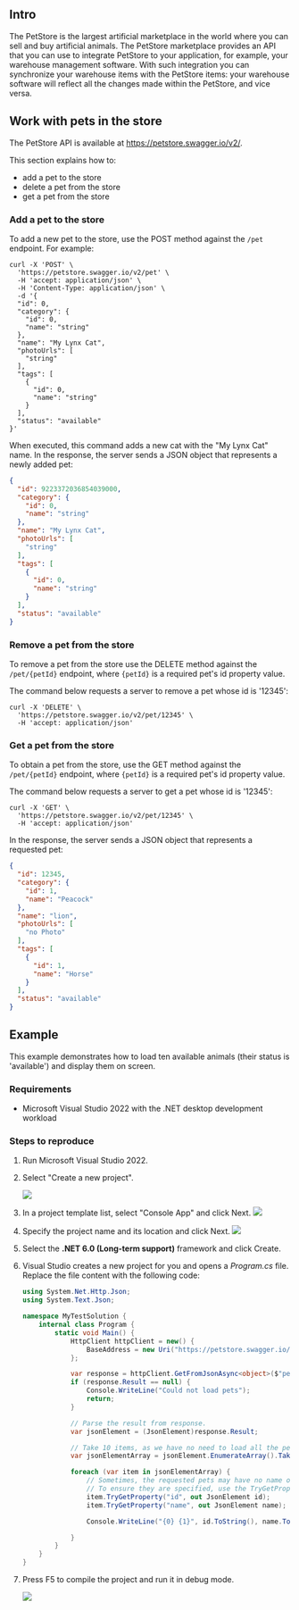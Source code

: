 ## Intro

The PetStore is the largest artificial marketplace in the world where you can sell and buy artificial animals. The PetStore marketplace provides an API that you can use to integrate PetStore to your application, for example, your warehouse management software. With such integration you can synchronize your warehouse items with the PetStore items: your warehouse software will reflect all the changes made within the PetStore, and vice versa.


## Work with pets in the store

The PetStore API is available at https://petstore.swagger.io/v2/.

This section explains how to:

- add a pet to the store
- delete a pet from the store
- get a pet from the store

### Add a pet to the store

To add a new pet to the store, use the POST method against the `/pet` endpoint. For example:

```console
curl -X 'POST' \
  'https://petstore.swagger.io/v2/pet' \
  -H 'accept: application/json' \
  -H 'Content-Type: application/json' \
  -d '{
  "id": 0,
  "category": {
    "id": 0,
    "name": "string"
  },
  "name": "My Lynx Cat",
  "photoUrls": [
    "string"
  ],
  "tags": [
    {
      "id": 0,
      "name": "string"
    }
  ],
  "status": "available"
}'
```

When executed, this command adds a new cat with the "My Lynx Cat" name. In the response, the server sends a JSON object that represents a newly added pet:

```json
{
  "id": 9223372036854039000,
  "category": {
    "id": 0,
    "name": "string"
  },
  "name": "My Lynx Cat",
  "photoUrls": [
    "string"
  ],
  "tags": [
    {
      "id": 0,
      "name": "string"
    }
  ],
  "status": "available"
}
```

### Remove a pet from the store

To remove a pet from the store use the DELETE method against the `/pet/{petId}` endpoint, where `{petId}` is a required pet's id property value. 

The command below requests a server to remove a pet whose id is '12345':

```console
curl -X 'DELETE' \
  'https://petstore.swagger.io/v2/pet/12345' \
  -H 'accept: application/json'
```

### Get a pet from the store

To obtain a pet from the store, use the GET method against the `/pet/{petId}` endpoint, where `{petId}` is a required pet's id property value. 

The command below requests a server to get a pet whose id is '12345':

```console
curl -X 'GET' \
  'https://petstore.swagger.io/v2/pet/12345' \
  -H 'accept: application/json'
```

In the response, the server sends a JSON object that represents a requested pet:

```json
{
  "id": 12345,
  "category": {
    "id": 1,
    "name": "Peacock"
  },
  "name": "lion",
  "photoUrls": [
    "no Photo"
  ],
  "tags": [
    {
      "id": 1,
      "name": "Horse"
    }
  ],
  "status": "available"
}
```

## Example

This example demonstrates how to load ten available animals (their status is 'available') and display them on screen.

### Requirements

- Microsoft Visual Studio 2022 with the .NET desktop development workload

### Steps to reproduce

1. Run Microsoft Visual Studio 2022. 
2. Select "Create a new project".
    
    ![](create-a-new-project.png)
3. In a project template list, select "Console App" and click Next.
    ![](console-app-template.png)
4. Specify the project name and its location and click Next.
    ![](configure-project.png)
5. Select the **.NET 6.0 (Long-term support)** framework and click Create.
6. Visual Studio creates a new project for you and opens a *Program.cs* file. Replace the file content with the following code:

    ```cs
    using System.Net.Http.Json;
    using System.Text.Json;

    namespace MyTestSolution {
        internal class Program {
            static void Main() {
                HttpClient httpClient = new() {
                    BaseAddress = new Uri("https://petstore.swagger.io/v2/")
                };

                var response = httpClient.GetFromJsonAsync<object>($"pet/findByStatus?status=available");
                if (response.Result == null) {
                    Console.WriteLine("Could not load pets");
                    return;
                }

                // Parse the result from response.
                var jsonElement = (JsonElement)response.Result;

                // Take 10 items, as we have no need to load all the pets.
                var jsonElementArray = jsonElement.EnumerateArray().Take(10).ToArray();

                foreach (var item in jsonElementArray) {
                    // Sometimes, the requested pets may have no name or id specified.
                    // To ensure they are specified, use the TryGetProperty method. 
                    item.TryGetProperty("id", out JsonElement id);
                    item.TryGetProperty("name", out JsonElement name);

                    Console.WriteLine("{0} {1}", id.ToString(), name.ToString());

                }
            }
        }
    }
    ```
7. Press F5 to compile the project and run it in debug mode.

    ![](result.png)
